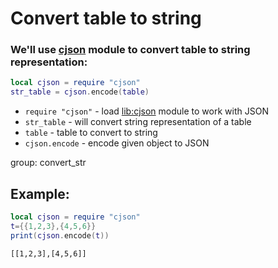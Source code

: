 # Convert table to string

### We'll use [cjson](https://luarocks.org/modules/openresty/lua-cjson) module to convert table to string representation:

```lua
local cjson = require "cjson"
str_table = cjson.encode(table)
```

- `require "cjson"` - load [lib:cjson](https://luarocks.org/modules/openresty/lua-cjson) module to work with JSON
- `str_table` - will convert string representation of a table
- `table` - table to convert to string
- `cjson.encode` - encode given object to JSON

group: convert_str

## Example: 
```lua
local cjson = require "cjson"
t={{1,2,3},{4,5,6}}
print(cjson.encode(t))
```
```
[[1,2,3],[4,5,6]]

```

